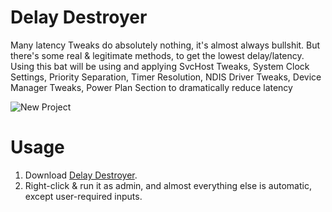 # Delay Destroyer
Many latency Tweaks do absolutely nothing, it's almost always bullshit. But there's some real & legitimate methods, to get the lowest delay/latency.
Using this bat will be using and applying SvcHost Tweaks, System Clock Settings, Priority Separation, Timer Resolution, NDIS Driver Tweaks, Device Manager Tweaks, Power Plan Section
to dramatically reduce latency

![New Project](https://github.com/QuakedK/Delay-Destroyer/assets/124531365/332b12be-018d-4e24-9a72-7e6f2e895bf5)

# Usage
1. Download [Delay Destroyer](https://github.com/QuakedK/Delay-Destroyer/releases/download/Latency/Delay-Destroyer.bat).
2. Right-click & run it as admin, and almost everything else is automatic, except user-required inputs.
